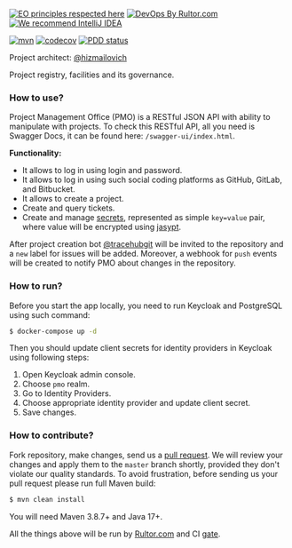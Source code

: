[![EO principles respected here](https://www.elegantobjects.org/badge.svg)](https://www.elegantobjects.org)
[![DevOps By Rultor.com](https://www.rultor.com/b/ac-californium/api)](https://www.rultor.com/p/ac-californium/api)
[![We recommend IntelliJ IDEA](https://www.elegantobjects.org/intellij-idea.svg)](https://www.jetbrains.com/idea/)

[![mvn](https://github.com/tracehubpm/pmo/actions/workflows/mvn.yml/badge.svg)](https://github.com/tracehubpm/pmo/actions/workflows/mvn.yml)
[![codecov](https://codecov.io/gh/tracehubpm/pmo/graph/badge.svg?token=rnRZ3e6s6e)](https://codecov.io/gh/tracehubpm/pmo)
[![PDD status](http://www.0pdd.com/svg?name=tracehubpm/pmo)](http://www.0pdd.com/p?name=tracehubpm/pmo)

Project architect: [@hizmailovich](https://github.com/hizmailovich)

Project registry, facilities and its governance.

### How to use?

Project Management Office (PMO) is a RESTful JSON API with ability to
manipulate with projects. To check this RESTful API, all you need is Swagger Docs,
it can be found here: `/swagger-ui/index.html`.

**Functionality:**

* It allows to log in using login and password.
* It allows to log in using such social coding platforms as GitHub, GitLab, and Bitbucket.
* It allows to create a project.
* Create and query tickets. 
* Create and manage [secrets](https://en.wikipedia.org/wiki/Environment_variable), represented as simple `key=value`
pair, where value will be encrypted using [jasypt](http://www.jasypt.org).

After project creation bot [@tracehubgit](https://github.com/tracehubgit) will be invited
to the repository and a `new` label for issues will be added. Moreover, a webhook for `push` events will be
created to notify PMO about changes in the repository.

### How to run?

Before you start the app locally, you need to run Keycloak and PostgreSQL using such command:

```bash
$ docker-compose up -d
```

Then you should update client secrets for identity providers in Keycloak using following steps:

1. Open Keycloak admin console.
2. Choose `pmo` realm.
3. Go to Identity Providers.
4. Choose appropriate identity provider and update client secret.
5. Save changes.

### How to contribute?

Fork repository, make changes, send us a [pull request](https://www.yegor256.com/2014/04/15/github-guidelines.html).
We will review your changes and apply them to the `master` branch shortly,
provided they don't violate our quality standards. To avoid frustration,
before sending us your pull request please run full Maven build:

```bash
$ mvn clean install
```

You will need Maven 3.8.7+ and Java 17+.

All the things above will be run by [Rultor.com](http://rultor.com/)
and CI [gate](https://github.com/tracehub/pmo/actions).
